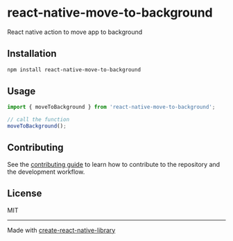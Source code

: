# react-native-move-to-background

React native action to move app to background

## Installation

```sh
npm install react-native-move-to-background
```

## Usage

```js
import { moveToBackground } from 'react-native-move-to-background';

// call the function
moveToBackground();
```

## Contributing

See the [contributing guide](CONTRIBUTING.md) to learn how to contribute to the repository and the development workflow.

## License

MIT

---

Made with [create-react-native-library](https://github.com/callstack/react-native-builder-bob)
